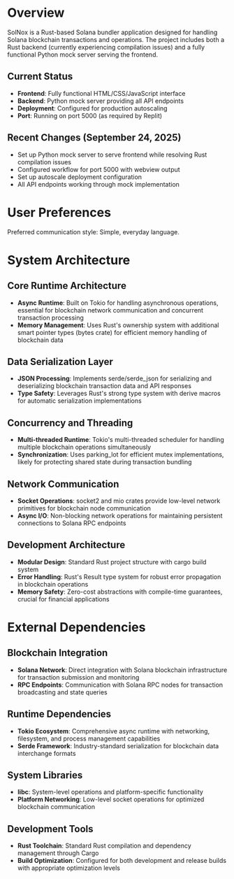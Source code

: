 # Overview

SolNox is a Rust-based Solana bundler application designed for handling Solana blockchain transactions and operations. The project includes both a Rust backend (currently experiencing compilation issues) and a fully functional Python mock server serving the frontend.

## Current Status
- **Frontend**: Fully functional HTML/CSS/JavaScript interface
- **Backend**: Python mock server providing all API endpoints 
- **Deployment**: Configured for production autoscaling
- **Port**: Running on port 5000 (as required by Replit)

## Recent Changes (September 24, 2025)
- Set up Python mock server to serve frontend while resolving Rust compilation issues
- Configured workflow for port 5000 with webview output
- Set up autoscale deployment configuration
- All API endpoints working through mock implementation

# User Preferences

Preferred communication style: Simple, everyday language.

# System Architecture

## Core Runtime Architecture
- **Async Runtime**: Built on Tokio for handling asynchronous operations, essential for blockchain network communication and concurrent transaction processing
- **Memory Management**: Uses Rust's ownership system with additional smart pointer types (bytes crate) for efficient memory handling of blockchain data

## Data Serialization Layer
- **JSON Processing**: Implements serde/serde_json for serializing and deserializing blockchain transaction data and API responses
- **Type Safety**: Leverages Rust's strong type system with derive macros for automatic serialization implementations

## Concurrency and Threading
- **Multi-threaded Runtime**: Tokio's multi-threaded scheduler for handling multiple blockchain operations simultaneously
- **Synchronization**: Uses parking_lot for efficient mutex implementations, likely for protecting shared state during transaction bundling

## Network Communication
- **Socket Operations**: socket2 and mio crates provide low-level network primitives for blockchain node communication
- **Async I/O**: Non-blocking network operations for maintaining persistent connections to Solana RPC endpoints

## Development Architecture
- **Modular Design**: Standard Rust project structure with cargo build system
- **Error Handling**: Rust's Result type system for robust error propagation in blockchain operations
- **Memory Safety**: Zero-cost abstractions with compile-time guarantees, crucial for financial applications

# External Dependencies

## Blockchain Integration
- **Solana Network**: Direct integration with Solana blockchain infrastructure for transaction submission and monitoring
- **RPC Endpoints**: Communication with Solana RPC nodes for transaction broadcasting and state queries

## Runtime Dependencies
- **Tokio Ecosystem**: Comprehensive async runtime with networking, filesystem, and process management capabilities
- **Serde Framework**: Industry-standard serialization for blockchain data interchange formats

## System Libraries
- **libc**: System-level operations and platform-specific functionality
- **Platform Networking**: Low-level socket operations for optimized blockchain communication

## Development Tools
- **Rust Toolchain**: Standard Rust compilation and dependency management through Cargo
- **Build Optimization**: Configured for both development and release builds with appropriate optimization levels